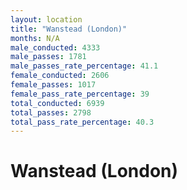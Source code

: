 ```yaml
---
layout: location
title: "Wanstead (London)"
months: N/A
male_conducted: 4333
male_passes: 1781
male_passes_rate_percentage: 41.1
female_conducted: 2606
female_passes: 1017
female_pass_rate_percentage: 39
total_conducted: 6939
total_passes: 2798
total_pass_rate_percentage: 40.3
---
```


# Wanstead (London)
